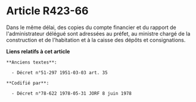 # Article R423-66

Dans le même délai, des copies du compte financier et du rapport de l'administrateur délégué sont adressées au préfet, au
ministre chargé de la construction et de l'habitation et à la caisse des dépôts et consignations.

**Liens relatifs à cet article**

	**Anciens textes**:

	  - Décret n°51-297 1951-03-03 art. 35

	**Codifié par**:

	  - Décret n°78-622 1978-05-31 JORF 8 juin 1978
